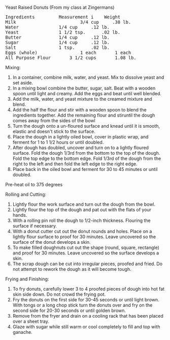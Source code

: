 Yeast Raised Donuts
(From my class at Zingermans)

<pre>
Ingredients		    Measurement	i    Weight
Milk	                    3/4 cup	    .38 lb.
Water	 		    1/4 cup	    .12 lb.
Yeast			    1 1/2 tsp.	    .02 lb.
Butter			    1/4 cup	    .12 lb.
Sugar			    1/4 cup	    .12 lb.
Salt			    1 tsp.	    .02 lb.
Eggs (whole)                1 each	     1 each
All Purpose Flour	    3 1/2 cups	     1.08 lb.	
</pre>


Mixing:

1. In a container, combine milk, water, and yeast. Mix to dissolve yeast and set aside.
2. In a mixing bowl combine the butter, sugar, salt. Beat with a wooden spoon until light and creamy. Add the eggs and beat until well blended.
3. Add the milk, water, and yeast mixture to the creamed mixture and blend.
4. Add the half the flour and stir with a wooden spoon to blend the ingredients together. Add the remaining flour and stiruntil the dough comes away from the sides of the bowl
5. Turn the dough onto a un-floured surface and knead until it is smooth, elastic and doesn't stick to the surface.
6. Place the dough in a lightly oiled bowl, cover in plastic wrap, and ferment for 1 to 1 1/2 hours or until doubled.
7. After dough has doubled, uncover and turn on to a lightly floured surface. Fold the dough 1/3rd from the bottom to the top of the dough. Fold the top edge to the bottom edge. Fold 1/3rd of the dough from the right to the left and then fold the left edge to the right edge.
8. Place back in the oiled bowl and ferment for 30 to 45 minutes or until doubled.

Pre-heat oil to 375 degrees

Rolling and Cutting:
1. Lightly flour the work surface and turn out the dough from the bowl.
2. Lightly flour the top of the dough and pat out with the flats of your hands.
3. With a rolling pin roll the dough to 1/2-inch thickness. Flouring the surface if necessary.
4. With a donut cutter cut out the donut rounds and holes. Place on a lightly flour surface to proof for 30 minutes. Leave uncovered so the surface of the donut develops a skin.
5. To make filled doughnuts cut out the shape (round, square, rectangle) and proof for 30 minutes. Leave uncovered so the surface develops a skin.
6. The scrap dough can be cut into irregular pieces, proofed and fried. Do not attempt to rework the dough as it will become tough.

Frying and Finishing:

1. To fry donuts, carefully lower 3 to 4 proofed pieces of dough into hot fat skin side down. Do not crowd the frying pot.
2. Fry the donuts on the first side for 30-45 seconds or until light brown. With tongs or a long chop stick turn the donuts over and fry on the second side for 20-30 seconds or until golden brown.
3. Remove from the fryer and drain on a cooling rack that has been placed over a sheet tray.
4. Glaze with sugar while still warm or cool completely to fill and top with ganache.
